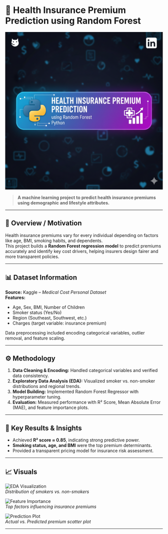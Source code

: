 # 🏥 Health Insurance Premium Prediction using Random Forest
![](ImageH.png)  

> **A machine learning project to predict health insurance premiums using demographic and lifestyle attributes.**

---

## 📘 Overview / Motivation
Health insurance premiums vary for every individual depending on factors like age, BMI, smoking habits, and dependents.  
This project builds a **Random Forest regression model** to predict premiums accurately and identify key cost drivers, helping insurers design fairer and more transparent policies.

---

## 📊 Dataset Information
**Source:** Kaggle – *Medical Cost Personal Dataset*  
**Features:**
- Age, Sex, BMI, Number of Children  
- Smoker status (Yes/No)  
- Region (Southeast, Southwest, etc.)  
- Charges (target variable: insurance premium)

Data preprocessing included encoding categorical variables, outlier removal, and feature scaling.

---

## ⚙️ Methodology
1. **Data Cleaning & Encoding:** Handled categorical variables and verified data consistency.  
2. **Exploratory Data Analysis (EDA):** Visualized smoker vs. non-smoker distributions and regional trends.  
3. **Model Building:** Implemented Random Forest Regressor with hyperparameter tuning.  
4. **Evaluation:** Measured performance with R² Score, Mean Absolute Error (MAE), and feature importance plots.

---

## 🧠 Key Results & Insights
- Achieved **R² score ≈ 0.85**, indicating strong predictive power.  
- **Smoking status, age, and BMI** were the top premium determinants.  
- Provided a transparent pricing model for insurance risk assessment.

---

## 📈 Visuals
![EDA Visualization](path_to_image1.png)  
*Distribution of smokers vs. non-smokers*

![Feature Importance](path_to_image2.png)  
*Top factors influencing insurance premiums*

![Prediction Plot](path_to_image3.png)  
*Actual vs. Predicted premium scatter plot*

---


